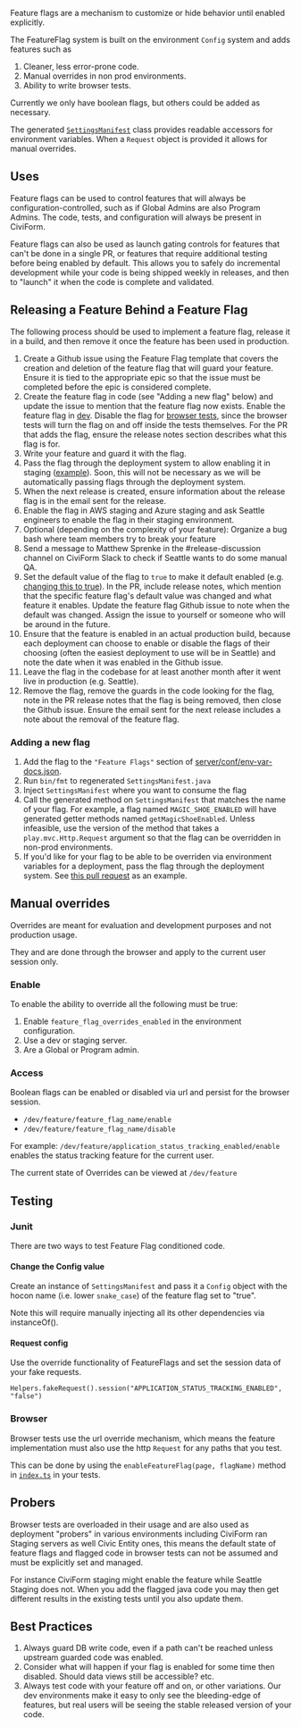 Feature flags are a mechanism to customize or hide behavior until enabled
explicitly.

The FeatureFlag system is built on the environment `Config` system and adds
features such as

1.  Cleaner, less error-prone code.
1.  Manual overrides in non prod environments.
1.  Ability to write browser tests.

Currently we only have boolean flags, but others could be added as
necessary.

The generated
[`SettingsManifest`](https://sourcegraph.com/github.com/civiform/civiform/-/blob/server/app/services/settings/SettingsManifest.java)
class provides readable accessors for environment variables. When a `Request`
object is provided it allows for manual overrides.

## Uses

Feature flags can be used to control features that will always be configuration-controlled, such as if Global Admins are also Program Admins. The code, tests, and configuration will always be present in CiviForm.

Feature flags can also be used as launch gating controls for features that can't be done in a single PR, or features that require additional testing before being enabled by default.  This allows you to safely do incremental development while your code is being shipped weekly in releases, and then to "launch" it when the code is complete and validated.

## Releasing a Feature Behind a Feature Flag

The following process should be used to implement a feature flag, release it in a build, and then remove it once the feature has been used in production.

1. Create a Github issue using the Feature Flag template that covers the creation and deletion of the feature flag that will guard your feature. Ensure it is tied to the appropriate epic so that the issue must be completed before the epic is considered complete.
2. Create the feature flag in code (see "Adding a new flag" below) and update the issue to mention that the feature flag now exists. Enable the feature flag in [dev](https://github.com/civiform/civiform/blob/main/server/conf/application.dev.conf). Disable the flag for [browser tests](https://github.com/civiform/civiform/blob/main/server/conf/application.dev-browser-tests.conf), since the browser tests will turn the flag on and off inside the tests themselves.  For the PR that adds the flag, ensure the release notes section describes what this flag is for.
3. Write your feature and guard it with the flag.
4. Pass the flag through the deployment system to allow enabling it in staging ([example](https://github.com/civiform/cloud-deploy-infra/commit/9d17356ff1fa1f3a16c97608cc00cbd4c7c11ffe)). Soon, this will not be necessary as we will be automatically passing flags through the deployment system.
5. When the next release is created, ensure information about the release flag is in the email sent for the release.
6. Enable the flag in AWS staging and Azure staging and ask Seattle engineers to enable the flag in their staging environment.
7. Optional (depending on the complexity of your feature): Organize a bug bash where team members try to break your feature
8. Send a message to Matthew Sprenke in the #release-discussion channel on CiviForm Slack to check if Seattle wants to do some manual QA.
9. Set the default value of the flag to `true` to make it default enabled (e.g. [changing this to true](https://sourcegraph.com/github.com/civiform/civiform/-/blob/server/conf/helper/feature-flags.conf?L27)). In the PR, include release notes, which mention that the specific feature flag's default value was changed and what feature it enables. Update the feature flag Github issue to note when the default was changed. Assign the issue to yourself or someone who will be around in the future.
10. Ensure that the feature is enabled in an actual production build, because each deployment can choose to enable or disable the flags of their choosing (often the easiest deployment to use will be in Seattle) and note the date when it was enabled in the Github issue.
11. Leave the flag in the codebase for at least another month after it went live in production (e.g. Seattle).
12. Remove the flag, remove the guards in the code looking for the flag, note in the PR release notes that the flag is being removed, then close the Github issue. Ensure the email sent for the next release includes a note about the removal of the feature flag.


### Adding a new flag

1.  Add the flag to the `"Feature Flags"` section of [server/conf/env-var-docs.json](https://sourcegraph.com/github.com/civiform/civiform/-/blob/server/conf/env-var-docs.json). 
1.  Run `bin/fmt` to regenerated `SettingsManifest.java`
1.  Inject `SettingsManifest` where you want to consume the flag
1.  Call the generated method on `SettingsManifest` that matches the name of your flag. For example, a flag named `MAGIC_SHOE_ENABLED` will have generated getter methods named `getMagicShoeEnabled`. Unless infeasible, use the version of the method that takes a `play.mvc.Http.Request` argument so that the flag can be overridden in non-prod environments.
1.  If you'd like for your flag to be able to be overriden via environment variables for a deployment, pass the flag through the deployment system. See [this pull request](https://github.com/civiform/cloud-deploy-infra/pull/145) as an example.

## Manual overrides

Overrides are meant for evaluation and development purposes and not production usage.

They and are done through the browser and apply to the current user session only.

### Enable


To enable the ability to override all the following must be true:

1.  Enable `feature_flag_overrides_enabled` in the environment configuration.
2.  Use a dev or staging server.
3.  Are a Global or Program admin.

### Access

Boolean flags can be enabled or disabled via url and persist for the browser
session.

*   `/dev/feature/feature_flag_name/enable`
*   `/dev/feature/feature_flag_name/disable`

For example: `/dev/feature/application_status_tracking_enabled/enable` enables
the status tracking feature for the current user.

The current state of Overrides can be viewed at `/dev/feature`

## Testing

### Junit

There are two ways to test Feature Flag conditioned code.

#### Change the Config value

Create an instance of `SettingsManifest` and pass it a `Config` object with
the hocon name (i.e. lower `snake_case`) of the feature flag set to "true".

Note this will require manually injecting all its other dependencies via
instanceOf().

#### Request config

Use the override functionality of FeatureFlags and set the session data of your
fake requests.

`Helpers.fakeRequest().session("APPLICATION_STATUS_TRACKING_ENABLED", "false")`

### Browser

Browser tests use the url override mechanism, which means the feature
implementation must also use the http `Request` for any paths that you test.

This can be done by using the `enableFeatureFlag(page, flagName)` method in
[`index.ts`](https://sourcegraph.com/github.com/civiform/civiform/-/blob/browser-test/src/support/index.ts?L396:20&subtree=true)
in your tests.

## Probers

Browser tests are overloaded in their usage and are also used as deployment
"probers" in various environments including CiviForm ran Staging servers as well
Civic Entity ones, this means the default state of feature flags and flagged
code in browser tests can not be assumed and must be explicitly set and managed.

For instance CiviForm staging might enable the feature while Seattle Staging
does not. When you add the flagged java code you may then get different results
in the existing tests until you also update them.

## Best Practices

1. Always guard DB write code, even if a path can't be reached unless upstream guarded code was enabled. 
2. Consider what will happen if your flag is enabled for some time then disabled. Should data views still be accessible? etc.
3. Always test code with your feature off and on, or other variations.  Our dev environments make it easy to only see the bleeding-edge of features, but real users will be seeing the stable released version of your code.


